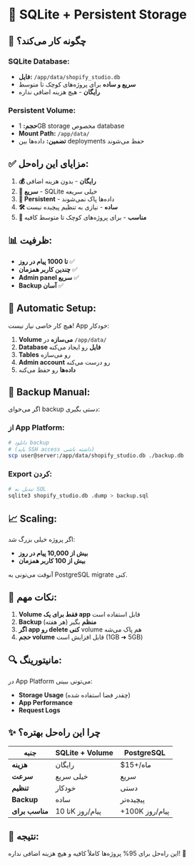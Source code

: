 # 💾 **SQLite + Persistent Storage**

## 🎯 **چگونه کار می‌کند؟**

### **SQLite Database:**
- **فایل:** `/app/data/shopify_studio.db`
- **سریع و ساده** برای پروژه‌های کوچک تا متوسط
- **رایگان** - هیچ هزینه اضافی نداره

### **Persistent Volume:**
- **حجم:** 1GB storage مخصوص database
- **Mount Path:** `/app/data/`
- **تضمین:** داده‌ها بین deployments حفظ می‌شوند

## ✅ **مزایای این راه‌حل:**

1. **💰 رایگان** - بدون هزینه اضافی
2. **🚀 سریع** - SQLite خیلی سریعه
3. **💾 Persistent** - داده‌ها پاک نمی‌شوند
4. **🛠️ ساده** - نیازی به تنظیم پیچیده نیست
5. **🔧 مناسب** - برای پروژه‌های کوچک تا متوسط کافیه

## 📊 **ظرفیت:**

- **تا 1000 پیام در روز** ✅
- **چندین کاربر همزمان** ✅
- **Admin panel سریع** ✅
- **Backup آسان** ✅

## 🔄 **Automatic Setup:**

هیچ کار خاصی نیاز نیست! App خودکار:

1. **Volume می‌سازه** در `/app/data/`
2. **Database فایل** رو ایجاد می‌کنه
3. **Tables** رو می‌سازه
4. **Admin account** رو درست می‌کنه
5. **داده‌ها** رو حفظ می‌کنه

## 💾 **Backup Manual:**

اگر می‌خوای backup دستی بگیری:

### **از App Platform:**
```bash
# دانلود backup
# (باید SSH access داشته باشی)
scp user@server:/app/data/shopify_studio.db ./backup.db
```

### **Export کردن:**
```bash
# تبدیل به SQL
sqlite3 shopify_studio.db .dump > backup.sql
```

## 📈 **Scaling:**

اگر پروژه خیلی بزرگ شد:
- **بیش از 10,000 پیام در روز**
- **بیش از 100 کاربر همزمان**

آنوقت می‌تونی به PostgreSQL migrate کنی.

## 🚨 **نکات مهم:**

1. **Volume فقط برای یک app** قابل استفاده است
2. **Backup منظم** بگیر (هر هفته)
3. **اگر app رو delete کنی** volume هم پاک می‌شه
4. **حجم volume** قابل افزایش است (1GB ➜ 5GB)

## 🔍 **مانیتورینگ:**

در App Platform می‌تونی ببینی:
- **Storage Usage** (چقدر فضا استفاده شده)
- **App Performance**
- **Request Logs**

## ✨ **چرا این راه‌حل بهتره؟**

| جنبه | SQLite + Volume | PostgreSQL |
|------|----------------|------------|
| **هزینه** | رایگان | $15+/ماه |
| **سرعت** | خیلی سریع | سریع |
| **تنظیم** | خودکار | دستی |
| **Backup** | ساده | پیچیده‌تر |
| **مناسب برای** | تا 10K پیام/روز | +100K پیام/روز |

## 🎉 **نتیجه:**

این راه‌حل برای 95% پروژه‌ها کاملاً کافیه و هیچ هزینه اضافی نداره! 🚀